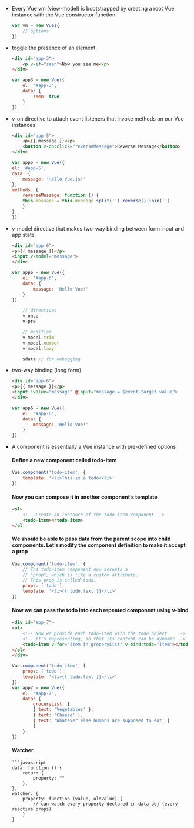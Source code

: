 
- Every Vue vm (view-model) is bootstrapped by creating a root Vue instance with the Vue constructor function
    ```javascript
    var vm = new Vue({
        // options
    })
    ```

- toggle the presence of an element
    ```html
    <div id="app-3">
        <p v-if="seen">Now you see me</p>
    </div>
    ```
    ```javascript
    var app3 = new Vue({
        el: '#app-3',
        data: {
            seen: true
        }
    })
    ```

- v-on directive to attach event listeners that invoke methods on our Vue instances
    ```html
    <div id="app-5">
        <p>{{ message }}</p>
        <button v-on:click="reverseMessage">Reverse Message</button>
    </div>
    ```
    ```javascript
    var app5 = new Vue({
    el: '#app-5',
    data: {
        message: 'Hello Vue.js!'
    },
    methods: {
        reverseMessage: function () {
        this.message = this.message.split('').reverse().join('')
        }
    }
    })
    ```

- v-model directive that makes two-way binding between form input and app state
    ```html
    <div id="app-6">
    <p>{{ message }}</p>
    <input v-model="message">
    </div>
    ```
    ```javascript
    var app6 = new Vue({
        el: '#app-6',
        data: {
            message: 'Hello Vue!'
        }
    })
    ```
    
    ```js
        // directives
        v-once
        v-pre
    ```
    
    ```js
        // modifier
        v-model.trim
        v-model.number
        v-model.lazy
    ```
    ```js
        $data // for debugging
    ```

- two-way binding (long form)
    ```html
    <div id="app-6">
    <p>{{ message }}</p>
    <input :value="message" @input="message = $event.target.value">
    </div>
    ```
    ```javascript
    var app6 = new Vue({
        el: '#app-6',
        data: {
            message: 'Hello Vue!'
        }
    })
    ```

- A component is essentially a Vue instance with pre-defined options
    
    #### Define a new component called todo-item
    ```javascript
    Vue.component('todo-item', {
        template: '<li>This is a todo</li>'
    })
    ```

    #### Now you can compose it in another component’s template
    ```html
    <ol>
        <!-- Create an instance of the todo-item component -->
        <todo-item></todo-item>
    </ol
    ```

    #### We should be able to pass data from the parent scope into child components. Let’s modify the component definition to make it accept a prop
    ```javascript
    Vue.component('todo-item', {
        // The todo-item component now accepts a
        // "prop", which is like a custom attribute.
        // This prop is called todo.
        props: ['todo'],
        template: '<li>{{ todo.text }}</li>'
    })
    ```

    #### Now we can pass the todo into each repeated component using v-bind
    ```html
    <div id="app-7">
    <ol>
        <!-- Now we provide each todo-item with the todo object    -->
        <!-- it's representing, so that its content can be dynamic -->
        <todo-item v-for="item in groceryList" v-bind:todo="item"></todo-item>
    </ol>
    </div>
    ```
    ```javascript
    Vue.component('todo-item', {
        props: ['todo'],
        template: '<li>{{ todo.text }}</li>'
    })
    var app7 = new Vue({
        el: '#app-7',
        data: {
            groceryList: [
            { text: 'Vegetables' },
            { text: 'Cheese' },
            { text: 'Whatever else humans are supposed to eat' }
            ]
        }
    })
    ```

    #### Watcher
    ```
    ```javascript
    data: function () {
        return {
            property: ""
        };
    },
    watcher: {
        property: function (value, oldValue) {
            // can watch every property declared in data obj (every reactive props)
        }
    }

    ```
    
